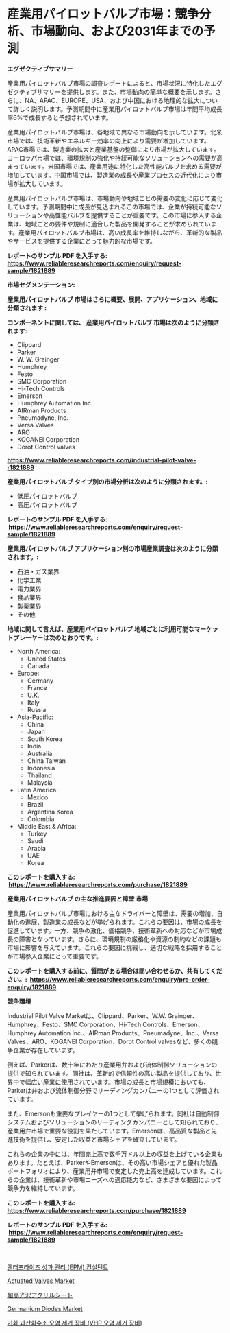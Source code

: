 <p><h1>産業用パイロットバルブ市場：競争分析、市場動向、および2031年までの予測</h1></p><p><strong>エグゼクティブサマリー</strong></p>
<p><p>産業用パイロットバルブ市場の調査レポートによると、市場状況に特化したエグゼクティブサマリーを提供します。また、市場動向の簡単な概要を示します。さらに、NA、APAC、EUROPE、USA、および中国における地理的な拡大について詳しく説明します。予測期間中に産業用パイロットバルブ市場は年間平均成長率6%で成長すると予想されています。</p><p>産業用パイロットバルブ市場は、各地域で異なる市場動向を示しています。北米市場では、技術革新やエネルギー効率の向上により需要が増加しています。APAC市場では、製造業の拡大と産業基盤の整備により市場が拡大しています。ヨーロッパ市場では、環境規制の強化や持続可能なソリューションへの需要が高まっています。米国市場では、産業用途に特化した高性能バルブを求める需要が増加しています。中国市場では、製造業の成長や産業プロセスの近代化により市場が拡大しています。</p><p>産業用パイロットバルブ市場は、市場動向や地域ごとの需要の変化に応じて変化しています。予測期間中に成長が見込まれるこの市場では、企業が持続可能なソリューションや高性能バルブを提供することが重要です。この市場に参入する企業は、地域ごとの要件や規制に適合した製品を開発することが求められています。産業用パイロットバルブ市場は、高い成長率を維持しながら、革新的な製品やサービスを提供する企業にとって魅力的な市場です。</p></p>
<p><strong>レポートのサンプル PDF を入手する: <a href="https://www.reliableresearchreports.com/enquiry/request-sample/1821889">https://www.reliableresearchreports.com/enquiry/request-sample/1821889</a></strong></p>
<p><strong>市場セグメンテーション:</strong></p>
<p><strong> 産業用パイロットバルブ 市場はさらに概要、展開、アプリケーション、地域に分類されます :</strong></p>
<p><strong>コンポーネントに関しては、 産業用パイロットバルブ 市場は次のように分類されます: &nbsp;</strong></p>
<p><ul><li>Clippard</li><li>Parker</li><li>W. W. Grainger</li><li>Humphrey</li><li>Festo</li><li>SMC Corporation</li><li>Hi-Tech Controls</li><li>Emerson</li><li>Humphrey Automation Inc.</li><li>AIRman Products</li><li>Pneumadyne, Inc.</li><li>Versa Valves</li><li>ARO</li><li>KOGANEI Corporation</li><li>Dorot Control valves</li></ul></p>
<p><strong><a href="https://www.reliableresearchreports.com/industrial-pilot-valve-r1821889">https://www.reliableresearchreports.com/industrial-pilot-valve-r1821889</a></strong></p>
<p><strong> 産業用パイロットバルブ タイプ別の市場分析は次のように分類されます。:</strong></p>
<p><ul><li>低圧パイロットバルブ</li><li>高圧パイロットバルブ</li></ul></p>
<p><strong>レポートのサンプル PDF を入手する: &nbsp;<a href="https://www.reliableresearchreports.com/enquiry/request-sample/1821889">https://www.reliableresearchreports.com/enquiry/request-sample/1821889</a></strong></p>
<p><strong> 産業用パイロットバルブ アプリケーション別の市場産業調査は次のように分類されます。:</strong></p>
<p><ul><li>石油・ガス業界</li><li>化学工業</li><li>電力業界</li><li>食品業界</li><li>製薬業界</li><li>その他</li></ul></p>
<p><strong>地域に関して言えば、産業用パイロットバルブ 地域ごとに利用可能なマーケットプレーヤーは次のとおりです。:</strong></p>
<p><ul>
    <li>
        North America:
        <ul>
            <li>United States</li>
            <li>Canada</li>
        </ul>
    </li>
    <li>
        Europe:
        <ul>
            <li>Germany</li>
            <li>France</li>
            <li>U.K.</li>
            <li>Italy</li>
            <li>Russia</li>
        </ul>
    </li>
    <li>
        Asia-Pacific:
        <ul>
            <li>China</li>
            <li>Japan</li>
            <li>South Korea</li>
            <li>India</li>
            <li>Australia</li>
            <li>China Taiwan</li>
            <li>Indonesia</li>
            <li>Thailand</li>
            <li>Malaysia</li>
        </ul>
    </li>
    <li>
        Latin America:
        <ul>
            <li>Mexico</li>
            <li>Brazil</li>
            <li>Argentina Korea</li>
            <li>Colombia</li>
        </ul>
    </li>
    <li>
        Middle East & Africa:
        <ul>
            <li>Turkey</li>
            <li>Saudi</li>
            <li>Arabia</li>
            <li>UAE</li>
            <li>Korea</li>
        </ul>
    </li>
    </ul></p>
<p><strong>このレポートを購入する: &nbsp;<a href="https://www.reliableresearchreports.com/purchase/1821889">https://www.reliableresearchreports.com/purchase/1821889</a></strong></p>
<p><strong>産業用パイロットバルブ の主な推進要因と障壁 市場</strong></p>
<p><p>産業用パイロットバルブ市場における主なドライバーと障壁は、需要の増加、自動化の進展、製造業の成長などが挙げられます。これらの要因は、市場の成長を促進しています。一方、競争の激化、価格競争、技術革新への対応などが市場成長の障害となっています。さらに、環境規制の厳格化や資源の制約などの課題も市場に影響を与えています。これらの要因に挑戦し、適切な戦略を採用することが市場参入企業にとって重要です。</p></p>
<p><strong>このレポートを購入する前に、質問がある場合は問い合わせるか、共有してください。:&nbsp; <a href="https://www.reliableresearchreports.com/enquiry/pre-order-enquiry/1821889">https://www.reliableresearchreports.com/enquiry/pre-order-enquiry/1821889</a></strong></p>
<p><strong>競争環境</strong></p>
<p><p>Industrial Pilot Valve Marketは、Clippard、Parker、W.W. Grainger、Humphrey、Festo、SMC Corporation、Hi-Tech Controls、Emerson、Humphrey Automation Inc.、AIRman Products、Pneumadyne、Inc.、Versa Valves、ARO、KOGANEI Corporation、Dorot Control valvesなど、多くの競争企業が存在しています。</p><p>例えば、Parkerは、数十年にわたり産業用弁および流体制御ソリューションの提供で知られています。同社は、革新的で信頼性の高い製品を提供しており、世界中で幅広い産業に使用されています。市場の成長と市場規模においても、Parkerは弁および流体制御分野でリーディングカンパニーの1つとして評価されています。</p><p>また、Emersonも重要なプレイヤーの1つとして挙げられます。同社は自動制御システムおよびソリューションのリーディングカンパニーとして知られており、産業用弁市場で重要な役割を果たしています。Emersonは、高品質な製品と先進技術を提供し、安定した収益と市場シェアを確立しています。</p><p>これらの企業の中には、年間売上高で数千万ドル以上の収益を上げている企業もあります。たとえば、ParkerやEmersonは、その高い市場シェアと優れた製品ポートフォリオにより、産業用弁市場で安定した売上高を達成しています。これらの企業は、技術革新や市場ニーズへの適応能力など、さまざまな要因によって競争力を維持しています。</p></p>
<p><strong>このレポートを購入する: &nbsp; <a href="https://www.reliableresearchreports.com/purchase/1821889">https://www.reliableresearchreports.com/purchase/1821889</a></strong></p>
<p><strong>レポートのサンプル PDF を入手する: &nbsp;<a href="https://www.reliableresearchreports.com/enquiry/request-sample/1821889">https://www.reliableresearchreports.com/enquiry/request-sample/1821889</a></strong><strong></strong></p>
<p>&nbsp;</p>
<p><p><a href="https://github.com/TitusBoyer1/Market-Research-Report-List-1/blob/main/517453591817.md">엔터프라이즈 성과 관리 (EPM) 컨설턴트</a></p><p><a href="https://github.com/markusgodoy/Market-Research-Report-List-3/blob/main/actuated-valves-market.md">Actuated Valves Market</a></p><p><a href="https://github.com/roulaayoub-saad/Market-Research-Report-List-1/blob/main/7831767100304.md">超高光沢アクリルシート</a></p><p><a href="https://issuu.com/reportprime-2/docs/germanium-diodes-market-size-2030.pptx">Germanium Diodes Market</a></p><p><a href="https://github.com/RickyMetzDVM/Market-Research-Report-List-1/blob/main/517311991818.md">기화 과산화수소 오염 제거 장비 (VHP 오염 제거 장비)</a></p></p>